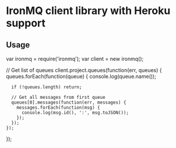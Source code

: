 # IronMQ client library with Heroku support

## Usage

  var ironmq = require('ironmq');
  var client = new ironmq();

  // Get list of queues
  client.project.queues(function(err, queues) {
    queues.forEach(function(queue) {
      console.log(queue.name());
      
      if (!queues.length) return;
      
      // Get all messages from first queue
      queues[0].messages(function(err, messages) {
        messages.forEach(function(msg) {
          console.log(msg.id(), ':', msg.toJSON());
        });
      });
    });
  });
  
